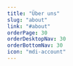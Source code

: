 ```yaml
---
title: "Über uns"
slug: "about"
link: "#about"
orderPage: 30
orderDesktopNav: 30
orderBottomNav: 30
icon: "mdi-account"
---
```


